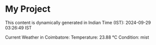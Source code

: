 # My Project

This content is dynamically generated in Indian Time (IST): 2024-09-29 03:26:49 IST


Current Weather in Coimbatore:
Temperature: 23.88 °C
Condition: mist
